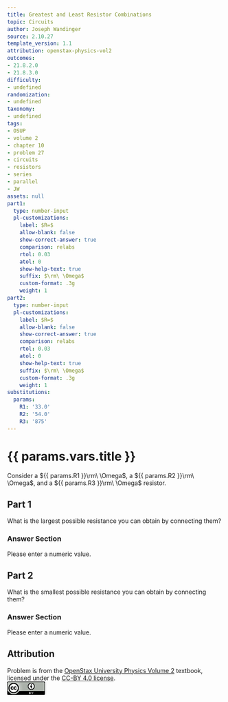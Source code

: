 ```yaml
---
title: Greatest and Least Resistor Combinations
topic: Circuits
author: Joseph Wandinger
source: 2.10.27
template_version: 1.1
attribution: openstax-physics-vol2
outcomes:
- 21.8.2.0
- 21.8.3.0
difficulty:
- undefined
randomization:
- undefined
taxonomy:
- undefined
tags:
- OSUP
- volume 2
- chapter 10
- problem 27
- circuits
- resistors
- series
- parallel
- JW
assets: null
part1:
  type: number-input
  pl-customizations:
    label: $R=$
    allow-blank: false
    show-correct-answer: true
    comparison: relabs
    rtol: 0.03
    atol: 0
    show-help-text: true
    suffix: $\rm\ \Omega$
    custom-format: .3g
    weight: 1
part2:
  type: number-input
  pl-customizations:
    label: $R=$
    allow-blank: false
    show-correct-answer: true
    comparison: relabs
    rtol: 0.03
    atol: 0
    show-help-text: true
    suffix: $\rm\ \Omega$
    custom-format: .3g
    weight: 1
substitutions:
  params:
    R1: '33.0'
    R2: '54.0'
    R3: '875'
---
```

# {{ params.vars.title }}
Consider a ${{ params.R1 }}\rm\ \Omega$, a ${{ params.R2 }}\rm\ \Omega$, and a ${{ params.R3 }}\rm\ \Omega$ resistor.

## Part 1

What is the largest possible resistance you can obtain by connecting them?

### Answer Section

Please enter a numeric value.

## Part 2

What is the smallest possible resistance you can obtain by connecting them?

### Answer Section

Please enter a numeric value.

## Attribution

Problem is from the [OpenStax University Physics Volume 2](https://openstax.org/details/books/university-physics-volume-2) textbook, licensed under the [CC-BY 4.0 license](https://creativecommons.org/licenses/by/4.0/).<br>![Image representing the Creative Commons 4.0 BY license.](https://raw.githubusercontent.com/firasm/bits/master/by.png)